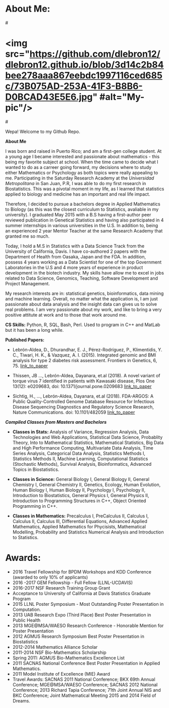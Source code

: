 
# About Me: 

#<p align="center">
#  <img src="https://github.com/dlebron12/dlebron12.github.io/blob/3d14c2b84bee278aaa867eebdc1997116ced685c/73B075AD-253A-41F3-B8B6-D0BCAD43E5E6.jpg" #alt="My-pic"/>
#</p>

Wepa! Welcome to my Github Repo.

**About Me**

I was born and raised in Puerto Rico; and am a first-gen college student.  At a young age I became interested and passionate about mathematics - this being my favorite subject at school.  When the time came to decide what I wanted to do as a carreer going forward, my decisions where to study either Mathematics or Psychology as both topics were really appealing to me.  Participating in the Saturday Research Academy at the _Universidad Metropolitana_ in San Juan, P.R, I was able to do my first research in Biostatistics.  This was a pivotal moment in my life, as I learned that statistics applied to biology and medicine has an important and real life impact.

Therefore, I decided to pursue a bachelors degree in Applied Mathematics to Biology (as this was the closest curriculum to Statistics, avaliable in my university).  I graduated  May 2015 with a B.S having a first-author peer reviewed publication in Genetical Statistics and having also participated in 4 summer internships in various universities in the U.S.  In addition to, being an experienced 2 year Mentor Teacher at the same Research Academy that granted me so much.

Today, I hold a M.S in Statistics with a Data Science Track from the University of California, Davis. I have co-authored 2 papers with the Department of Health from Oasaka, Japan and the FDA.  In addition, possess 4 years working as a Data Scientist for one of the top Government Laboratories in the U.S and 4 more years of experience in product development in the biotech industry.  My skills have allow me to excel in jobs related to Data Science, Genomics, Teaching, Software Development and Project Management. 

My research interests are in: statistical genetics, bioinformatics, data mining and machine learning.  Overall, no matter what the application is, I am just passionate about data analysis and the insight data can gives us to solve real problems.  I am very passionate about my work, and like to bring a very positive attitute at work and to those that work around me.

**CS Skills:** Python, R, SQL, Bash, Perl.  Used to program in C++ and MatLab but it has been a long while. 

**Published Papers:**

- Lebrón-Aldea, D., Dhurandhar, E. J., Pérez-Rodríguez, P., Klimentidis, Y. C., Tiwari, H. K., & Vazquez, A. I. (2015). Integrated genomic and BMI analysis for type 2 diabetes risk assessment. Frontiers in Genetics, 6, 75. [link_to_paper]( http://doi.org/10.3389/fgene.2015.00075)

- Thissen, JB …, Lebrón-Aldea, Dayanara, et.al (2018). A novel variant of torque virus 7 identified in patients with Kawasaki disease, Plos One 13(12): e0209683, doi: 10.1371/journal.pone.0209683 [link_to_paper](https://journals.plos.org/plosone/article/file?id=10.1371/journal.pone.0209683&type=printable) 

- Sichtig, H., …, Lebrón-Aldea, Dayanara, et.al (2018). FDA-ARGOS: A Public Quality-Controlled Genome Database Resource for Infectious Disease Sequencing Diagnostics and Regulatory Science Research, Nature Communications. doi: 10.1101/482059 [link_to_paper](https://www.biorxiv.org/content/early/2018/11/29/482059?utm_source=Nature_website&utm_medium=Website_links&utm_content=SamZim-Nature-Nature_Comms-Multidisciplinary-Global&utm_campaign=NATCOMMS_AWA_NC-UNDER-CONSID)

***Compiled Classes from Masters and Bachelors*** 

- **Classes in Stats:**
Analysis of Variance, Regression Analysis, Data Technologies and Web Applications, Statistical Data Science, Probablity Theory, Into to Mathematical Statistics, Mathematical Statistics, Big Data and High Performance Computing, Multivariate Data Analysis, Time Series Analysis, Categorical Data Analysis, Statistics Methods I, Statistics Methods II, Machine Learning, Computational Statistics (Stochastic Methods), Survival Analysis, Bioinformatics, Advanced Topics in Biostatistics.

- **Classes in Science:** 
General Biology I, General Biology II, General Chemistry I, General Chemistry II, Genetics, Ecology, Human Evolution, Human Biology I, Human Biology II, Psychology I, Psychology II, Introduction to Biostatistics, General Physics I, General Physics II, Introduction to Programming Structures in C++, Object Oriented Programming in C++. 

- **Classes in Mathematics:**
Precalculus I, PreCalculus II, Calculus I, Calculus II, Calculus III, Differential Equations, Advanced Applied Mathematics, Applied Mathematics for Phycisists, Mathematical Modelling, Probability and Statistics Numerical Analysis and Introduction to Statistics.

# Awards:
- 2016 Travel Fellowship for BPDM Workshops and KDD Conference (awarded to only 10% of applicants)
- 2016 -2017 GEM Fellowship - Full Fellow (LLNL-UCDAVIS)
- 2016-2017 NSF Research Training Group Grant
- Acceptance to University of California at Davis Statistics Graduate Program
- 2015 LLNL Poster Symposium - Most Outstanding Poster Presentation in Computation.
- 2013 UAB Research Expo (Third Place) Best Poster Presentation in Public Health
- 2013 MGE@MSA/WAESO Research Conference - Honorable Mention for Poster Presentation
- 2012 AGMUS Research Symposium Best Poster Presentation in Biostatistics
- 2012-2014 Mathematics Alliance Scholar
- 2011-2014 NSF Bio-Mathematics Scholarship
- Spring 2011: AGMUS Bio-Mathematics Excellence List
- 2011 SACNAS National Conference Best Poster Presentation in Applied Mathematics.
- 2011 Model Institute of Excellence (MIE) Award
- Travel Awards: SACNAS 2011 National Conference; BKX 69th Annual Conference; MGE@MSA/WAESO
Conference; SACNAS 2012 National Conference; 2013 Richard Tapia Conference; 71th Joint Annual NIS and
BKC Conference; Joint Mathematical Meeting 2015 and 2014 Field of Dreams.
